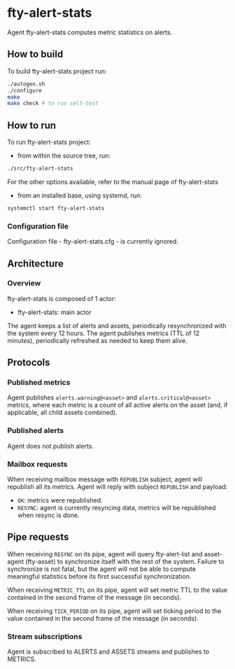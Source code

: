 # fty-alert-stats

Agent fty-alert-stats computes metric statistics on alerts.

## How to build

To build fty-alert-stats project run:

```bash
./autogen.sh
./configure
make
make check # to run self-test
```

## How to run

To run fty-alert-stats project:

* from within the source tree, run:

```bash
./src/fty-alert-stats
```

For the other options available, refer to the manual page of fty-alert-stats

* from an installed base, using systemd, run:

```bash
systemctl start fty-alert-stats
```

### Configuration file

Configuration file - fty-alert-stats.cfg - is currently ignored.

## Architecture

### Overview

fty-alert-stats is composed of 1 actor:

* fty-alert-stats: main actor

The agent keeps a list of alerts and assets, periodically resynchronized with
the system every 12 hours. The agent publishes metrics (TTL of 12 minutes),
periodically refreshed as needed to keep them alive.

## Protocols

### Published metrics

Agent publishes `alerts.warning@<asset>` and `alerts.critical@<asset>` metrics,
where each metric is a count of all active alerts on the asset (and, if
applicable, all child assets combined).

### Published alerts

Agent does not publish alerts.

### Mailbox requests

When receiving mailbox message with `REPUBLISH` subject, agent will republish
all its metrics. Agent will reply with subject `REPUBLISH` and payload:
 * `OK`: metrics were republished.
 * `RESYNC`: agent is currently resyncing data, metrics will be republished when resync is done.

## Pipe requests

When receiving `RESYNC` on its pipe, agent will query fty-alert-list and
asset-agent (fty-asset) to synchronize itself with the rest of the system.
Failure to synchronize is not fatal, but the agent will not be able
to compute meaningful statistics before its first successful synchronization.

When receiving `METRIC_TTL` on its pipe, agent will set metric TTL to the value
contained in the second frame of the message (in seconds).

When receiving `TICK_PERIOD` on its pipe, agent will set ticking period to the
value contained in the second frame of the message (in seconds).

### Stream subscriptions

Agent is subscribed to ALERTS and ASSETS streams and publishes to METRICS.
